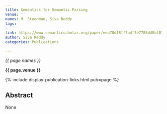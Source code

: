 ```yaml
---
title: Semantics for Semantic Parsing
venue: ''
names: M. Steedman, Siva Reddy
tags:
- ''
link: https://www.semanticscholar.org/paper/eea70d18ff7a4f7e7788d48bf07ec9d40460868f
author: Siva Reddy
categories: Publications

---
```


*{{ page.names }}*

**{{ page.venue }}**

{% include display-publication-links.html pub=page %}

## Abstract

None